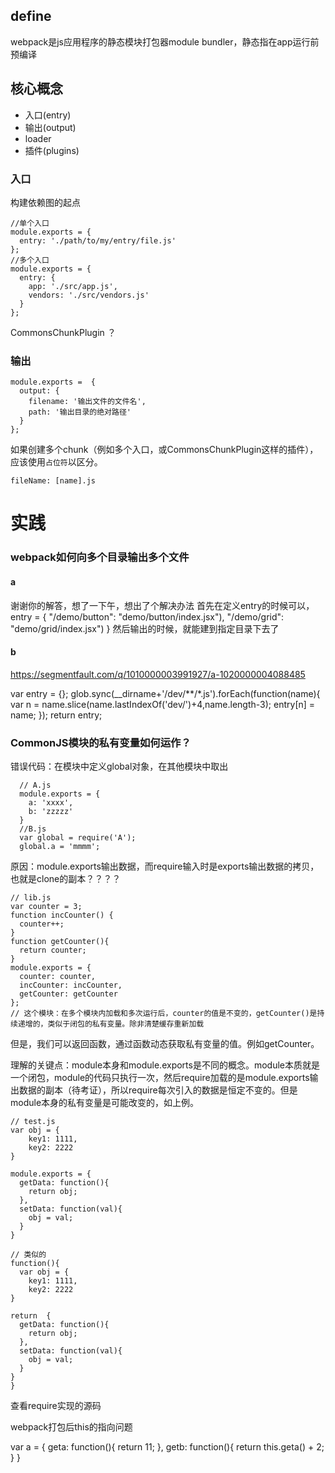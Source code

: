 
## define
webpack是js应用程序的静态模块打包器module bundler，静态指在app运行前预编译

## 核心概念
- 入口(entry)
- 输出(output)
- loader
- 插件(plugins)

### 入口
构建依赖图的起点
```
//单个入口
module.exports = {
  entry: './path/to/my/entry/file.js'
};
//多个入口
module.exports = {
  entry: {
    app: './src/app.js',
    vendors: './src/vendors.js'
  }
};
```
CommonsChunkPlugin ？
### 输出
```
module.exports =  {
  output: {
    filename: '输出文件的文件名',
    path: '输出目录的绝对路径'
  }
};
```
如果创建多个chunk（例如多个入口，或CommonsChunkPlugin这样的插件），应该使用`占位符`以区分。
```
fileName: [name].js
```














# 实践

### webpack如何向多个目录输出多个文件

#### a
谢谢你的解答，想了一下午，想出了个解决办法
首先在定义entry的时候可以，
entry = {
"/demo/button": "demo/button/index.jsx"),
"/demo/grid": "demo/grid/index.jsx")
}
然后输出的时候，就能建到指定目录下去了
#### b
https://segmentfault.com/q/1010000003991927/a-1020000004088485

var entry = {};
glob.sync(__dirname+'/dev/**/*.js').forEach(function(name){
    var n = name.slice(name.lastIndexOf('dev/')+4,name.length-3);
    entry[n] = name;
});
return entry;


### CommonJS模块的私有变量如何运作？
错误代码：在模块中定义global对象，在其他模块中取出
```
  // A.js
  module.exports = {
    a: 'xxxx',
    b: 'zzzzz'
  }
  //B.js
  var global = require('A');
  global.a = 'mmmm';
```
原因：module.exports输出数据，而require输入时是exports输出数据的拷贝，也就是clone的副本？？？？

```
// lib.js
var counter = 3;
function incCounter() {
  counter++;
}
function getCounter(){
  return counter;
}
module.exports = {
  counter: counter,
  incCounter: incCounter,
  getCounter: getCounter
};
// 这个模块：在多个模块内加载和多次运行后，counter的值是不变的，getCounter()是持续递增的，类似于闭包的私有变量。除非清楚缓存重新加载
```
但是，我们可以返回函数，通过函数动态获取私有变量的值。例如getCounter。

理解的关键点：module本身和module.exports是不同的概念。module本质就是一个闭包，module的代码只执行一次，然后require加载的是module.exports输出数据的副本（待考证），所以require每次引入的数据是恒定不变的。但是module本身的私有变量是可能改变的，如上例。

```
// test.js
var obj = {
    key1: 1111,
    key2: 2222
}

module.exports = {
  getData: function(){
    return obj;
  },
  setData: function(val){
    obj = val;
  }
}

// 类似的
function(){
  var obj = {
    key1: 1111,
    key2: 2222
}

return  {
  getData: function(){
    return obj;
  },
  setData: function(val){
    obj = val;
  }
}
}

```

查看require实现的源码

webpack打包后this的指向问题

var a = {
  geta: function(){
    return 11;
  },
  getb: function(){
    return this.geta() + 2;
  }
}
